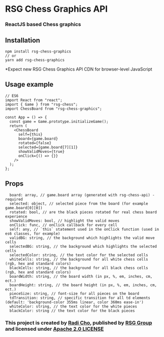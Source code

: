 # RSG Chess Graphics API
### ReactJS based Chess graphics

## Installation
```
npm install rsg-chess-graphics
// or
yarn add rsg-chess-graphics
```
*Expect new RSG Chess Graphics API CDN for browser-level JavaScript

## Usage example
```
// ES6
import React from "react";
import { Game } from "rsg-chess";
import ChessBoard from "rsg-chess-graphics";

const App = () => {
  const game = Game.prototype.initializeGame();
  return (
    <ChessBoard
      self={this}
      board={game.board}
      rotated={false}
      selected={game.board[7][1]}
      showValidMoves={true}
      onClick={() => {}}
    />
  );
};
```

## Props
```
  board: array, // game.board array (generated with rsg-chess-api) - required
  selected: object, // selected piece from the board (for example game.board[0][0])
  rotated: bool, // are the black pieces rotated for real chess board experience
  showValidMoves: bool, // highlight the valid moves
  onClick: func, // onClick callback for every cell
  self: any, // `this` statement used in the onClick function (used in es6 classes, for example)
  validBG: string, // the background which highlights the valid move cells
  selectedBG: string, // the background which highlights the selected cells
  selectedColor: string, // the text color for the selected cells
  whiteCells: string, // the background for all white chess cells (rgb, hex and standard colors)
  blackCells: string, // the background for all black chess cells (rgb, hex and standard colors)
  boardWidth: string, // the board width (in px, %, em, inches, cm, ect.)
  boardHeight: string, // the board height (in px, %, em, inches, cm, ect.)
  pieceSize: string, // font-size for all pieces on the board
  tdTransition: string, // specific transition for all td elements (default: 'background-color 355ms linear, color 360ms ease-in')
  whiteColor: string, // the text color for the white pieces
  blackColor: string // the text color for the black pieces
```

### This project is created by [Radi Cho](https://github.com/radi-cho), published by [RSG Group](https://github.com/RSG-Group) and licensed under [Apache 2.0 LICENSE](https://github.com/RSG-Group/Chess/blob/master/LICENSE)
